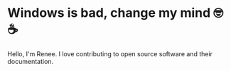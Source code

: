 # Windows is bad, change my mind 🤓☕️

Hello, I'm Renee. I love contributing to open source software and their documentation.

<!---
reneeqytan/reneeqytan is a ✨ special ✨ repository because its `README.md` (this file) appears on your GitHub profile.
You can click the Preview link to take a look at your changes.
--->
